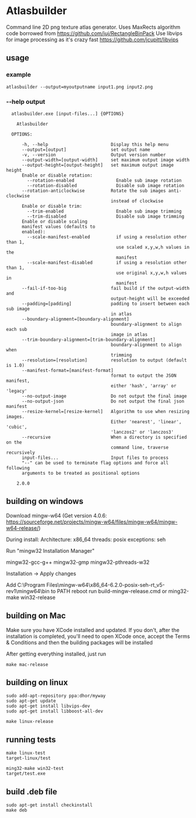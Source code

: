 # Atlasbuilder

Command line 2D png texture atlas generator. Uses MaxRects algorithm code borrowed from https://github.com/juj/RectangleBinPack
Use libvips for image processing as it's crazy fast https://github.com/jcupitt/libvips

## usage

### example

```atlasbuilder --output=myoutputname input1.png input2.png```

### --help output

```
  atlasbuilder.exe [input-files...] {OPTIONS}

    Atlasbuilder

  OPTIONS:

      -h, --help                        Display this help menu
      --output=[output]                 set output name
      -v, --version                     Output version number
      --output-width=[output-width]     set maximum output image width
      --output-height=[output-height]   set maximum output image height
      Enable or disable rotation:
        --rotation-enabled                Enable sub image rotation
        --rotation-disabled               Disable sub image rotation
      --rotation-anticlockwise          Rotate the sub images anti-clockwise
                                        instead of clockwise
      Enable or disable trim:
        --trim-enabled                    Enable sub image trimming
        --trim-disabled                   Disable sub image trimming
      Enable or disable scaling
      manifest values (defaults to
      enabled):
        --scale-manifest-enabled          if using a resolution other than 1,
                                          use scaled x,y,w,h values in the
                                          manifest
        --scale-manifest-disabled         if using a resolution other than 1,
                                          use original x,y,w,h values in
                                          manifest
      --fail-if-too-big                 fail build if the output-width and
                                        output-height will be exceeded
      --padding=[padding]               padding to insert between each sub image
                                        in atlas
      --boundary-alignment=[boundary-alignment]
                                        boundary-alignment to align each sub
                                        image in atlas
      --trim-boundary-alignment=[trim-boundary-alignment]
                                        boundary-alignment to align when
                                        trimming
      --resolution=[resolution]         resolution to output (default is 1.0)
      --manifest-format=[manifest-format]
                                        format to output the JSON manifest,
                                        either 'hash', 'array' or 'legacy'
      --no-output-image                 Do not output the final image
      --no-output-json                  Do not output the final json manifest
      --resize-kernel=[resize-kernel]   Algorithm to use when resizing images.
                                        Either 'nearest', 'linear', 'cubic',
                                        'lanczos2' or 'lanczos3'
      --recursive                       When a directory is specified on the
                                        command line, traverse recursively
      input-files...                    Input files to process
      "--" can be used to terminate flag options and force all following
      arguments to be treated as positional options

    2.0.0
```

## building on windows

Download mingw-w64 (Get version 4.0.6: https://sourceforge.net/projects/mingw-w64/files/mingw-w64/mingw-w64-release/)

During install:
Architecture: x86_64
threads: posix
exceptions: seh

Run "mingw32 Installation Manager"

mingw32-gcc-g++
mingw32-gmp
mingw32-pthreads-w32

Installation -> Apply changes

Add C:\Program Files\mingw-w64\x86_64-6.2.0-posix-seh-rt_v5-rev1\mingw64\bin to PATH
reboot
run build-mingw-release.cmd or ming32-make win32-release


## building on Mac

Make sure you have XCode installed and updated. If you don't, after the installation is completed, you'll need to open XCode once, accept the Terms & Conditions and then the building packages will be installed

After getting everything installed, just run

```
make mac-release
```


## building on linux

```
sudo add-apt-repository ppa:dhor/myway
sudo apt-get update
sudo apt-get install libvips-dev
sudo apt-get install libboost-all-dev

make linux-release
```

## running tests

```
make linux-test
target-linux/test
```

```
ming32-make win32-test
target/test.exe
```

## build .deb file

```
sudo apt-get install checkinstall
make deb
```

